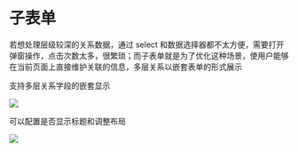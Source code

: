# 子表单

若想处理层级较深的关系数据，通过 select 和数据选择器都不太方便，需要打开弹窗操作，点击次数太多，很繁琐；而子表单就是为了优化这种场景，使用户能够在当前页面上直接维护关联的信息，多层关系以嵌套表单的形式展示

支持多层关系字段的嵌套显示

![](https://nocobase-docs.oss-cn-beijing.aliyuncs.com/966964d3f3ade50d9af03baed79247cf.png)

可以配置是否显示标题和调整布局

![](https://nocobase-docs.oss-cn-beijing.aliyuncs.com/6b375a39b4b1cba4033f92736c3676f3.png)